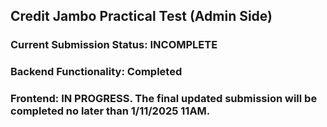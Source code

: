 ## Credit Jambo Practical Test (Admin Side)

### Current Submission Status: INCOMPLETE
### Backend Functionality: Completed
### Frontend: IN PROGRESS. The final updated submission will be completed no later than 1/11/2025 11AM.
